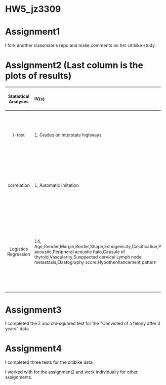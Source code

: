 # HW5_jz3309
# Assignment1
I fork another classmate's repo and make comments on her citibike study.


# Assignment2 (Last column is the plots of results)
| **Statistical Analyses**	|  **IV(s)**  |  **IV type(s)** |  **DV(s)**  |  **DV type(s)**  |  **Control Var** | **Control Var type**  | **Question to be answered** | **_H0_** | **alpha** | **link to paper**| **Plot of test result**
|:----------:|:----------|:------------|:-------------|:-------------|:------------|:------------- |:------------------|:----:|:-------:|:-------|:-------|
t-test	| 1,  Grades on interstate highways | dichotomous | 1, Vehicular speed| continuous |  |   |Are speed series different from each other under neighboring grades? | Average speed for the smaller grade  = average speed for larger grade  | 0.05 | [Evaluating the impacts of grades on vehicular speeds on interstate highways](https://journals.plos.org/plosone/article?id=10.1371/journal.pone.0184142#abstract0) | ![image](https://github.com/jz3309/PUI2018_jz3309/blob/master/HW5_jz3309/k-test.PNG)|
  |||||||||
 correlation	| 1,  Automatic imitation | continious | 1, Mimicry| continuous |  |  | The question is whether mimicry and automatic imitation are actually correlated. | There is no significant correlation between mimicry and automatic imitation | 0.05 | [Mimicry and automatic imitation are not correlated](https://journals.plos.org/plosone/article?id=10.1371/journal.pone.0183784) |![image](https://github.com/jz3309/PUI2018_jz3309/blob/master/HW5_jz3309/correlation.PNG)|
|||||||||
Logistics Regression | 14, Age,Gender,Margin,Border,Shape,Echogenicity,Calcification,Posterior acoustic,Peripheral acoustic halo,Capsule of thyroid,Vascularity,Susppected cervical Lymph node metastasis,Elastography score,Hypothenhancement pattern| categorical,continous |  1, Differentiation of benign and malignant throid nodules| categorical|   |    | What are significant sonographic features  to diagnose thyroid nodules?|  | 0.05|[Logistic regression analysis of conventional ultrasonography, strain elastosonography, and contrast-enhanced ultrasound characteristics for the differentiation of benign and malignant thyroid nodules](https://journals.plos.org/plosone/article?id=10.1371/journal.pone.0188987)|![image](https://github.com/jz3309/PUI2018_jz3309/blob/master/HW5_jz3309/journal.pone.0188987.t002%20(1).PNG)


# Assignment3
I completed the Z and chi-squared test for the "Convicted of a felony after 3 years" data.

# Assignment4
I completed three tests for the citibike data. 

I worked with      for the assignment2 and work individually for other assignments. 
